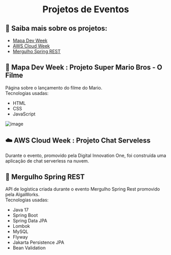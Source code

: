 <h1 align="center"> Projetos de Eventos</h1>

</p>

<a name="ancora"></a>
## 📃 Saiba mais sobre os projetos:
- [Mapa Dev Week](#ancora1)
- [AWS Cloud Week](#ancora2)
- [Mergulho Spring REST](#ancora3)


<a id="ancora1"></a>
## :movie_camera: Mapa Dev Week : Projeto Super Mario Bros - O Filme
>

Página sobre o lançamento do filme do Mario. <br>
Tecnologias usadas:
 
- HTML
- CSS
- JavaScript

![image](https://user-images.githubusercontent.com/101933646/213911849-d4a16c48-c10a-4bb7-8c26-420860d291af.png)


<a id="ancora2"></a>
## ☁️ AWS Cloud Week : Projeto Chat Serveless
>

Durante o evento, promovido pela Digital Innovation One, foi construída uma aplicação de chat serverless na nuvem.


<a id="ancora3"></a>
## 🤿 Mergulho Spring REST
>

API de logística criada durante o evento Mergulho Spring Rest promovido pela AlgaWorks. <br>
Tecnologias usadas:
 
- Java 17
- Spring Boot
- Spring Data JPA
- Lombok
- MySQL
- Flyway
- Jakarta Persistence JPA
- Bean Validation
